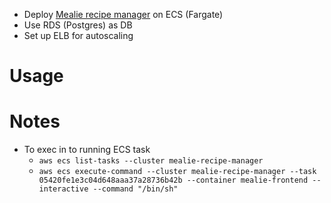 - Deploy [Mealie recipe manager](https://nightly.mealie.io) on ECS (Fargate)
- Use RDS (Postgres) as DB
- Set up ELB for autoscaling

# Usage

# Notes

- To exec in to running ECS task
  - `aws ecs list-tasks --cluster mealie-recipe-manager`
  - `aws ecs execute-command --cluster mealie-recipe-manager --task 05420fe1e3c04d648aaa37a28736b42b --container mealie-frontend --interactive --command "/bin/sh"`
